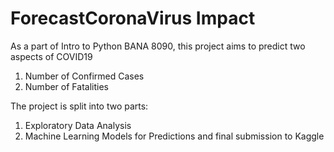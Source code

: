# ForecastCoronaVirus Impact
As a part of Intro to Python BANA 8090, this project aims to predict two aspects of COVID19

1. Number of Confirmed Cases
2. Number of Fatalities

The project is split into two parts:
1. Exploratory Data Analysis
2. Machine Learning Models for Predictions and final submission to Kaggle
